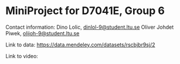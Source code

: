 # MiniProject for D7041E, Group 6

Contact information:
Dino Lolic, dinlol-9@student.ltu.se
Oliver Johdet Piwek, olijoh-9@student.ltu.se


Link to data: https://data.mendeley.com/datasets/rscbjbr9sj/2 

Link to video: 
